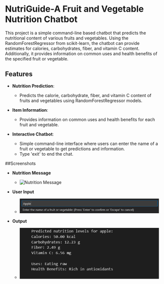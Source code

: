 # NutriGuide-A Fruit and Vegetable Nutrition Chatbot

This project is a simple command-line based chatbot that predicts the nutritional content of various fruits and vegetables. Using the RandomForestRegressor from scikit-learn, the chatbot can provide estimates for calories, carbohydrates, fiber, and vitamin C content. Additionally, it provides information on common uses and health benefits of the specified fruit or vegetable.

## Features

- **Nutrition Prediction**:
  - Predicts the calorie, carbohydrate, fiber, and vitamin C content of fruits and vegetables using RandomForestRegressor models.
  
- **Item Information**:
  - Provides information on common uses and health benefits for each fruit and vegetable.

- **Interactive Chatbot**:
  - Simple command-line interface where users can enter the name of a fruit or vegetable to get predictions and information.
  - Type 'exit' to end the chat.

##Screenshots

- **Nutrition Message**
  - ![Nutrition Message](nutri-message.png)

- **User Input**
  - ![User Input](images/nutri_input.png)
  
- **Output**
  - ![Output](images/nutri_output.png)

